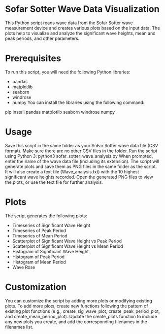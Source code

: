 # Sofar Sotter Wave Data Visualization
This Python script reads wave data from the Sofar Sotter wave measurement device and creates various plots based on the input data. The plots help to visualize and analyze the significant wave heights, mean and peak periods, and other parameters.

# Prerequisites
To run this script, you will need the following Python libraries:
- pandas
- matplotlib
- seaborn
- windrose
- numpy
You can install the libraries using the following command:

pip install pandas matplotlib seaborn windrose numpy

# Usage
Save this script in the same folder as your SoFar Sotter wave data file (CSV format). Make sure there are no other CSV files in the folder.
Run the script using Python 3: python3 sofar_sotter_wave_analysis.py
When prompted, enter the name of the wave data file (including its extension).
The script will generate plots and save them as PNG files in the same folder as the script. It will also create a text file (Wave_analysis.txt) with the 10 highest significant wave heights recorded.
Open the generated PNG files to view the plots, or use the text file for further analysis.

# Plots
The script generates the following plots:

- Timeseries of Significant Wave Height
- Timeseries of Peak Period
- Timeseries of Mean Period
- Scatterplot of Significant Wave Height vs Peak Period
- Scatterplot of Significant Wave Height vs Mean Period
- Histogram of Significant Wave Height
- Histogram of Peak Period
- Histogram of Mean Period
- Wave Rose

# Customization
You can customize the script by adding more plots or modifying existing plots. To add more plots, create new functions following the pattern of existing plot functions (e.g., create_sig_wave_plot, create_peak_period_plot, and create_mean_period_plot). Update the create_plots function to include any new plots you create, and add the corresponding filenames in the filenames list.
